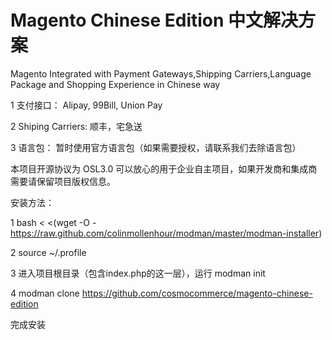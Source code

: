 Magento Chinese Edition 中文解决方案
=======================

Magento Integrated with Payment Gateways,Shipping Carriers,Language Package and Shopping Experience in Chinese way

1 支付接口：
Alipay, 99Bill, Union Pay

2 Shiping Carriers:
顺丰，宅急送

3 语言包：
暂时使用官方语言包（如果需要授权，请联系我们去除语言包）


本项目开源协议为 OSL3.0 可以放心的用于企业自主项目，如果开发商和集成商需要请保留项目版权信息。


安装方法：

1 bash < <(wget -O - https://raw.github.com/colinmollenhour/modman/master/modman-installer)

2 source ~/.profile

3 进入项目根目录（包含index.php的这一层），运行 modman init

4  modman clone https://github.com/cosmocommerce/magento-chinese-edition

完成安装